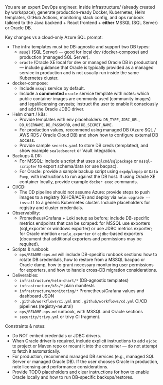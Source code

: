You are an expert DevOps engineer. Inside infrastructure/ (already created by workspace), generate production-ready Docker, Kubernetes, Helm templates, GitHub Actions, monitoring stack config, and ops runbook tailored to the Java backend + React frontend + **either** MSSQL (SQL Server) or Oracle DB.

Key changes vs a cloud-only Azure SQL prompt:
- The infra templates must be DB-agnostic and support two DB types:
  - `mssql` (SQL Server) — good for local dev (docker-compose) and production (managed SQL Server).
  - `oracle` (Oracle XE local for dev or managed Oracle DB in production) — include guidance that Oracle is typically provided as a managed service in production and is not usually run inside the same Kubernetes cluster.
- docker-compose:
  - Include `mssql` service by default.
  - Include a **commented** `oracle` service template with notes: which public container images are commonly used (community images) and legal/licensing caveats; instruct the user to enable it consciously and add the Oracle JDBC driver.
- Helm chart / k8s:
  - Provide templates with env placeholders: `DB_TYPE`, `JDBC_URL`, `DB_USERNAME`, `DB_PASSWORD`, and `DB_SECRET_NAME`.
  - For production values, recommend using managed DB (Azure SQL / AWS RDS / Oracle Cloud DB) and show how to configure external DB access.
  - Provide sample `secrets.yaml` to store DB creds (templated), and show example `sealedsecret` or Vault integration.
- Backups & DR:
  - For MSSQL: include a script that uses `sqlcmd`/`sqlpackage` or `mssql-scripter` to export schema/data (or use bacpac).
  - For Oracle: provide a sample backup script using `expdp`/`impdp` or `Data Pump`, with instructions to run against the DB host. If using Oracle XE container locally, provide example `docker exec` commands.
- CI/CD:
  - The CD pipeline should not assume Azure: provide steps to push images to a registry (GHCR/ACR) and deploy via `helm upgrade --install` to a generic Kubernetes cluster. Include placeholders for registry and cluster credentials.
- Observability:
  - Prometheus/Grafana + Loki setup as before; include DB-specific metrics endpoints that can be scraped: for MSSQL use exporters (sql_exporter or windows exporter) or use JDBC metrics exporter; for Oracle mention `oracle_exporter` or `ojdbc`-based exporters (document that additional exporters and permissions may be required).
- Scripts & runbook:
  - `ops/README-ops.md` will include DB-specific runbook sections: how to rotate DB credentials, how to restore from a MSSQL bacpac or Oracle dump, how to grant necessary monitoring user permissions for exporters, and how to handle cross-DB migration considerations.
- Deliverables:
  - `infrastructure/helm-chart/*` (DB-agnostic templates)
  - `infrastructure/k8s/*` plain manifests
  - `infrastructure/monitoring/*` Prometheus/Grafana values and dashboard JSON
  - `.github/workflows/ci.yml` and `.github/workflows/cd.yml` CI/CD pipelines (registry-neutral)
  - `ops/README-ops.md` runbook, with MSSQL and Oracle sections
  - `security/trivy.yml` or trivy CI fragment.

Constraints & notes:
- Do NOT embed credentials or JDBC drivers.
- When Oracle driver is required, include explicit instructions to add `ojdbc` to project or Maven repo or mount it into the container — do not attempt to fetch it automatically.
- For production, recommend managed DB services (e.g., managed SQL Server or managed Oracle DB). If the user chooses Oracle in production, note licensing and performance considerations.
- Provide TODO placeholders and clear instructions for how to enable Oracle locally and how to run DB-specific backups/restores.

